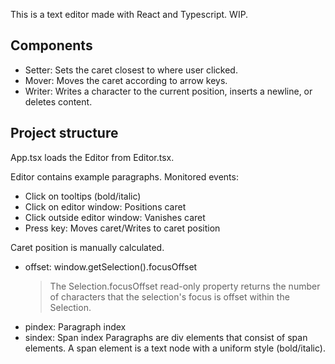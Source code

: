 This is a text editor made with React and Typescript. WIP.

## Components

- Setter: Sets the caret closest to where user clicked.
- Mover: Moves the caret according to arrow keys.
- Writer: Writes a character to the current position, inserts a newline, or deletes content.

## Project structure

App.tsx loads the Editor from Editor.tsx.

Editor contains example paragraphs.
Monitored events:

- Click on tooltips (bold/italic)
- Click on editor window: Positions caret
- Click outside editor window: Vanishes caret
- Press key: Moves caret/Writes to caret position

Caret position is manually calculated.

- offset: window.getSelection().focusOffset
  > The Selection.focusOffset read-only property returns the number of characters that the selection's focus is offset within the Selection.
- pindex: Paragraph index
- sindex: Span index
  Paragraphs are div elements that consist of span elements. A span element is a text node with a uniform style (bold/italic).
